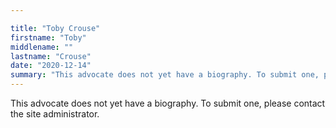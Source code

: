 ```yaml
---

title: "Toby Crouse"
firstname: "Toby"
middlename: ""
lastname: "Crouse"
date: "2020-12-14"
summary: "This advocate does not yet have a biography. To submit one, please contact the site administrator."
---
```

This advocate does not yet have a biography. To submit one, please contact the site administrator.

